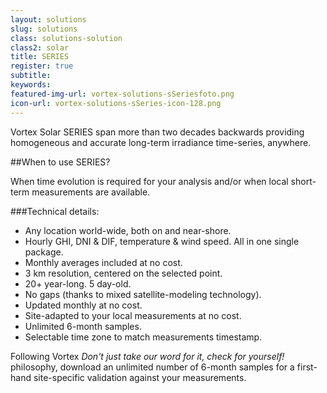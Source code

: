 ```yaml
---
layout: solutions
slug: solutions
class: solutions-solution
class2: solar
title: SERIES 
register: true
subtitle:
keywords:
featured-img-url: vortex-solutions-sSeriesfoto.png
icon-url: vortex-solutions-sSeries-icon-128.png
---
```


<p class="lead">Vortex Solar SERIES span more than two decades backwards providing homogeneous and accurate long-term irradiance time-series, anywhere.</p>

##When to use SERIES?

When time evolution is required for your analysis and/or when local short-term measurements are available.

###Technical details:

- Any location world-wide, both on and near-shore.
- Hourly GHI, DNI & DIF, temperature & wind speed. All in one single package.
- Monthly averages included at no cost.
- 3 km resolution, centered on the selected point.
- 20+ year-long. 5 day-old.
- No gaps (thanks to mixed satellite-modeling technology).
- Updated monthly at no cost.
- Site-adapted to your local measurements at no cost.
- Unlimited 6-month samples.
- Selectable time zone to match measurements timestamp.
<!--
###Accuracy validation:
<<<<<<< HEAD


<a href="mailto:patricia.puig@vortex.es?subject=Solar Validation">Request</a> our validation withe-paper including 59 comparisons against measurements in all continent.

=======

<a href="mailto:patricia.puig@vortex.es?subject=Solar Validation">Request</a> our validation withe-paper including 59 comparisons against measurements in all continent.


>>>>>>> origin/master-->
Following Vortex <i>Don't just take our word for it, check for yourself!</i> philosophy, download an unlimited number of 6-month samples for a first-hand site-specific validation against your measurements.

